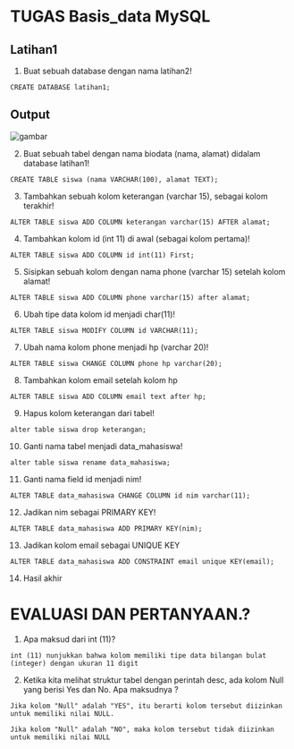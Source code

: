 # TUGAS Basis_data MySQL
## Latihan1

1. Buat sebuah database dengan nama latihan2!
``` 
CREATE DATABASE latihan1;
```
## Output 
![gambar](gambar/1.png)

2. Buat sebuah tabel dengan nama biodata (nama, alamat) didalam
database latihan1!
```
CREATE TABLE siswa (nama VARCHAR(100), alamat TEXT);
```
3. Tambahkan sebuah kolom keterangan (varchar 15), sebagai kolom
terakhir!
```
ALTER TABLE siswa ADD COLUMN keterangan varchar(15) AFTER alamat;
```

4. Tambahkan kolom id (int 11) di awal (sebagai kolom pertama)!
```
ALTER TABLE siswa ADD COLUMN id int(11) First;
```

5. Sisipkan sebuah kolom dengan nama phone (varchar 15) setelah
kolom alamat!
```
ALTER TABLE siswa ADD COLUMN phone varchar(15) after alamat;
```


6. Ubah tipe data kolom id menjadi char(11)!
```
ALTER TABLE siswa MODIFY COLUMN id VARCHAR(11);
```

7. Ubah nama kolom phone menjadi hp (varchar 20)!
```
ALTER TABLE siswa CHANGE COLUMN phone hp varchar(20);
```

8. Tambahkan kolom email setelah kolom hp
```
ALTER TABLE siswa ADD COLUMN email text after hp;
```

9. Hapus kolom keterangan dari tabel!
```
alter table siswa drop keterangan;
```

10. Ganti nama tabel menjadi data_mahasiswa!
```
alter table siswa rename data_mahasiswa;
```


11. Ganti nama field id menjadi nim!
```
ALTER TABLE data_mahasiswa CHANGE COLUMN id nim varchar(11);
```

12. Jadikan nim sebagai PRIMARY KEY!
```
ALTER TABLE data_mahasiswa ADD PRIMARY KEY(nim);
```


13. Jadikan kolom email sebagai UNIQUE KEY
```
ALTER TABLE data_mahasiswa ADD CONSTRAINT email unique KEY(email);
```
14. Hasil akhir



# EVALUASI DAN PERTANYAAN.?
1. Apa maksud dari int (11)?
```
int (11) nunjukkan bahwa kolom memiliki tipe data bilangan bulat (integer) dengan ukuran 11 digit 
```

2. Ketika kita melihat struktur tabel dengan perintah desc, ada kolom Null yang
berisi Yes dan No. Apa maksudnya ?
```
Jika kolom "Null" adalah "YES", itu berarti kolom tersebut diizinkan untuk memiliki nilai NULL.

Jika kolom "Null" adalah "NO", maka kolom tersebut tidak diizinkan untuk memiliki nilai NULL
```

